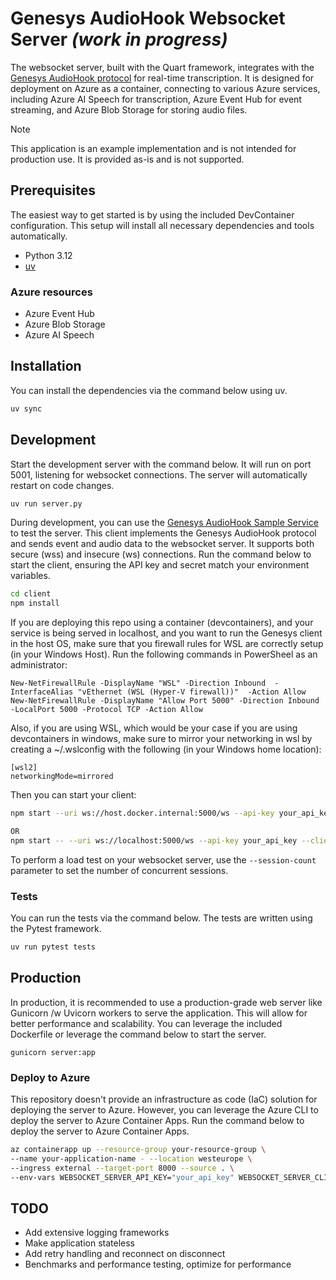 # Genesys AudioHook Websocket Server _(work in progress)_

The websocket server, built with the Quart framework, integrates with the [Genesys AudioHook protocol](https://developer.genesys.cloud/devapps/audiohook) for real-time transcription. It is designed for deployment on Azure as a container, connecting to various Azure services, including Azure AI Speech for transcription, Azure Event Hub for event streaming, and Azure Blob Storage for storing audio files.

> [!NOTE]
> This application is an example implementation and is not intended for production use. It is provided as-is and is not supported.

## Prerequisites

The easiest way to get started is by using the included DevContainer configuration. This setup will install all necessary dependencies and tools automatically.

- Python 3.12
- [uv](https://docs.astral.sh/uv/getting-started/installation/)

### Azure resources

- Azure Event Hub
- Azure Blob Storage
- Azure AI Speech

## Installation

You can install the dependencies via the command below using uv.

```bash
uv sync
```

## Development

Start the development server with the command below. It will run on port 5001, listening for websocket connections. The server will automatically restart on code changes.

```bash
uv run server.py
```

During development, you can use the [Genesys AudioHook Sample Service](https://github.com/purecloudlabs/audiohook-reference-implementation/tree/main/client) to test the server. This client implements the Genesys AudioHook protocol and sends event and audio data to the websocket server. It supports both secure (wss) and insecure (ws) connections. Run the command below to start the client, ensuring the API key and secret match your environment variables.

```bash
cd client
npm install
```
If you are deploying this repo using a container (devcontainers), and your service is being served in localhost, and you want to run the Genesys client in the host OS, make sure that you firewall rules for WSL are correctly setup (in your Windows Host). Run the following commands in PowerSheel as an administrator:
```
New-NetFirewallRule -DisplayName "WSL" -Direction Inbound  -InterfaceAlias "vEthernet (WSL (Hyper-V firewall))"  -Action Allow
New-NetFirewallRule -DisplayName "Allow Port 5000" -Direction Inbound -LocalPort 5000 -Protocol TCP -Action Allow
```
Also, if you are using WSL, which would be your case if you are using devcontainers in windows, make sure to mirror your networking in wsl by creating a ~/.wslconfig with the following (in your Windows home location):

```
[wsl2]
networkingMode=mirrored
```

Then you can start your client:
```bash
npm start --uri ws://host.docker.internal:5000/ws --api-key your_api_key --client-secret your_secret --wavfile your_audio.wav

OR
npm start -- --uri ws://localhost:5000/ws --api-key your_api_key --client-secret  your_secret --wavfile your_audio.wav
```

To perform a load test on your websocket server, use the `--session-count` parameter to set the number of concurrent sessions.

### Tests

You can run the tests via the command below. The tests are written using the Pytest framework.

```bash
uv run pytest tests
```

## Production

In production, it is recommended to use a production-grade web server like Gunicorn /w Uvicorn workers to serve the application. This will allow for better performance and scalability. You can leverage the included Dockerfile or leverage the command below to start the server.

```
gunicorn server:app
```

### Deploy to Azure

This repository doesn't provide an infrastructure as code (IaC) solution for deploying the server to Azure. However, you can leverage the Azure CLI to deploy the server to Azure Container Apps. Run the command below to deploy the server to Azure Container Apps.

```bash
az containerapp up --resource-group your-resource-group \
--name your-application-name - --location westeurope \
--ingress external --target-port 8000 --source . \
--env-vars WEBSOCKET_SERVER_API_KEY="your_api_key" WEBSOCKET_SERVER_CLIENT_SECRET="your_secret=" DEBUG_MODE="true"
```

## TODO
- Add extensive logging frameworks
- Make application stateless
- Add retry handling and reconnect on disconnect
- Benchmarks and performance testing, optimize for performance
